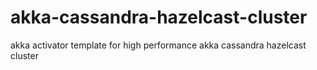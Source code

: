 # akka-cassandra-hazelcast-cluster
akka activator template for high performance akka cassandra hazelcast cluster 
